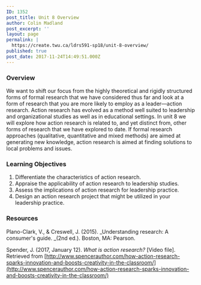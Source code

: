 ```yaml
---
ID: 1352
post_title: Unit 8 Overview
author: Colin Madland
post_excerpt: ''
layout: page
permalink: |
  https://create.twu.ca/ldrs591-sp18/unit-8-overview/
published: true
post_date: 2017-11-24T14:49:51.000Z
---
```


### Overview

We want to shift our focus from the highly theoretical and rigidly structured forms of formal research that we have considered thus far and look at a form of research that you are more likely to employ as a leader—action research. Action research has evolved as a method well suited to leadership and organizational studies as well as in educational settings. In unit 8 we will explore how action research is related to, and yet distinct from, other forms of research that we have explored to date.  If formal research approaches \(qualitative, quantitative and mixed methods\) are aimed at generating new knowledge, action research is aimed at finding solutions to local problems and issues.

### Learning Objectives

1. Differentiate the characteristics of action research.
2. Appraise the applicability of action research to leadership studies. 
3. Assess the implications of action research for leadership practice.
4. Design an action research project that might be utilized in your leadership practice.

### Resources

Plano-Clark, V., & Creswell, J. \(2015\). _Understanding research: A consumer's guide. _\(2nd ed.\). Boston, MA: Pearson.

Spender, J. \(2017, January 12\). _What is action research?_ \[Video file\]. Retrieved from [http://www.spencerauthor.com/how-action-research-sparks-innovation-and-boosts-creativity-in-the-classroom/](http://www.spencerauthor.com/how-action-research-sparks-innovation-and-boosts-creativity-in-the-classroom/)

